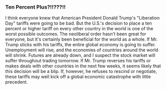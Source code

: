 ### Ten Percent Plus?!!???!!
I think everyone knew that American President Donald Trump's "Liberation Day" tariffs were going to be bad. But the U.S.'s decision to place a ten percent or higher tariff on every other country in the world is one of the worst possible outcomes.
The neoliberal order hasn't been great for everyone, but it's certainly been beneficial for the world as a whole. If Mr. Trump sticks with his tariffs, the entire global economy is going to suffer. Unemployment will rise, and the economies of countries around the world will shrink. Futures are already down, and I suspect the stock market will suffer throughout trading tomorrow.
If Mr. Trump reverses his tariffs or makes deals with other countries in the next few weeks, it seems likely that this decision will be a blip. If, however, he refuses to rescind or negotiate, these tariffs may well kick off a global economic catastrophe with little precedent.